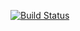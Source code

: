 [![Build Status](https://travis-ci.org/wangxiaomo/mess.svg)](https://travis-ci.org/wangxiaomo/mess)
